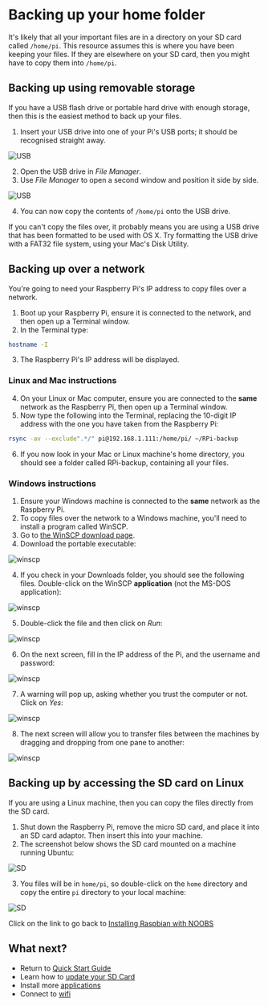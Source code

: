# Backing up your home folder

It's likely that all your important files are in a directory on your SD card called `/home/pi`. This resource assumes this is where you have been keeping your files. If they are elsewhere on your SD card, then you might have to copy them into `/home/pi`.

## Backing up using removable storage

If you have a USB flash drive or portable hard drive with enough storage, then this is the easiest method to back up your files.

1. Insert your USB drive into one of your Pi's USB ports; it should be recognised straight away.

  ![USB](images/usb1.png)

2. Open the USB drive in *File Manager*.
3. Use *File Manager* to open a second window and position it side by side.

  ![USB](images/usb2.png)

4. You can now copy the contents of `/home/pi` onto the USB drive.

If you can't copy the files over, it probably means you are using a USB drive that has been formatted to be used with OS X. Try formatting the USB drive with a FAT32 file system, using your Mac's Disk Utility.

## Backing up over a network

You're going to need your Raspberry Pi's IP address to copy files over a network.

1. Boot up your Raspberry Pi, ensure it is connected to the network, and then open up a Terminal window.
2. In the Terminal type:

  ```bash
  hostname -I
  ```

3. The Raspberry Pi's IP address will be displayed.

### Linux and Mac instructions

4. On your Linux or Mac computer, ensure you are connected to the **same** network as the Raspberry Pi, then open up a Terminal window.
5. Now type the following into the Terminal, replacing the 10-digit IP address with the one you have taken from the Raspberry Pi:

  ```bash
  rsync -av --exclude".*/" pi@192.168.1.111:/home/pi/ ~/RPi-backup
  ```

6. If you now look in your Mac or Linux machine's home directory, you should see a folder called RPi-backup, containing all your files.

### Windows instructions

1. Ensure your Windows machine is connected to the **same** network as the Raspberry Pi.
1. To copy files over the network to a Windows machine, you'll need to install a program called WinSCP.
2. Go to [the WinSCP download page](http://winscp.net/eng/download.php).
3. Download the portable executable:

  ![winscp](images/winscp1.png)

4. If you check in your Downloads folder, you should see the following files. Double-click on the WinSCP **application** (not the MS-DOS application):

  ![winscp](images/winscp2.png)

5. Double-click the file and then click on *Run*:

  ![winscp](images/winscp3.png)

6. On the next screen, fill in the IP address of the Pi, and the username and password:

  ![winscp](images/winscp4.png)

7. A warning will pop up, asking whether you trust the computer or not. Click on *Yes*:

  ![winscp](images/winscp5.png)

8. The next screen will allow you to transfer files between the machines by dragging and dropping from one pane to another:

  ![winscp](images/winscp6.png)

## Backing up by accessing the SD card on Linux

If you are using a Linux machine, then you can copy the files directly from the SD card.

1. Shut down the Raspberry Pi, remove the micro SD card, and place it into an SD card adaptor. Then insert this into your machine.
2. The screenshot below shows the SD card mounted on a machine running Ubuntu:

  ![SD](images/SD1.png)

3. You files will be in `home/pi`, so double-click on the `home` directory and copy the entire `pi` directory to your local machine:

  ![SD](images/SD2.png)

Click on the link to go back to [Installing Raspbian with NOOBS](worksheet.md)

## What next?
- Return to [Quick Start Guide](worksheet.md)
- Learn how to [update your SD Card](update-sd-card.md)
- Install more [applications](install-apps.md)
- Connect to [wifi](wifi.md)
